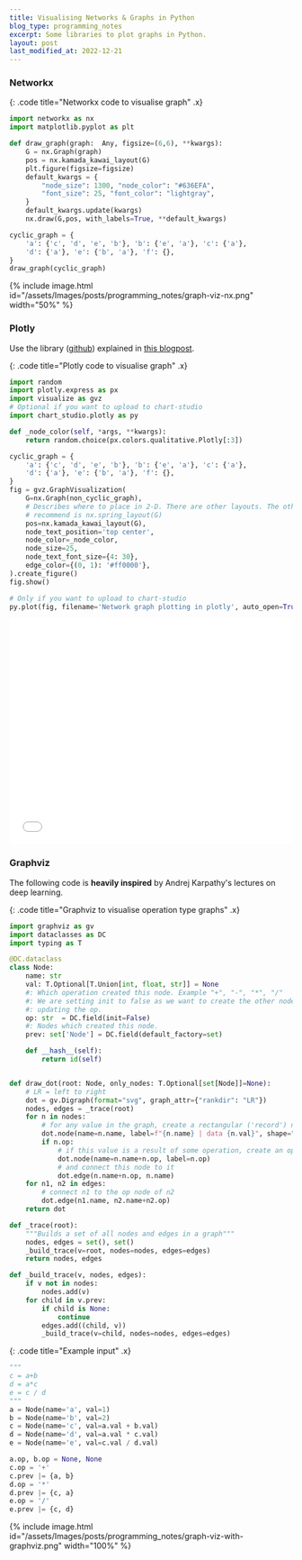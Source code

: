 ```yaml
---
title: Visualising Networks & Graphs in Python
blog_type: programming_notes
excerpt: Some libraries to plot graphs in Python.
layout: post
last_modified_at: 2022-12-21
---
```


### Networkx

{: .code title="Networkx code to visualise graph" .x}
``` python
import networkx as nx
import matplotlib.pyplot as plt

def draw_graph(graph:  Any, figsize=(6,6), **kwargs):
    G = nx.Graph(graph)
    pos = nx.kamada_kawai_layout(G)
    plt.figure(figsize=figsize)
    default_kwargs = {
        "node_size": 1300, "node_color": "#636EFA",
        "font_size": 25, "font_color": "lightgray",
    }
    default_kwargs.update(kwargs)
    nx.draw(G,pos, with_labels=True, **default_kwargs)

cyclic_graph = {
    'a': {'c', 'd', 'e', 'b'}, 'b': {'e', 'a'}, 'c': {'a'},
    'd': {'a'}, 'e': {'b', 'a'}, 'f': {},
}
draw_graph(cyclic_graph)
```

{% include image.html id="/assets/Images/posts/programming_notes/graph-viz-nx.png" width="50%" %}

### Plotly

Use the library ([github]((https://gist.github.com/mogproject/50668d3ca60188c50e6ef3f5f3ace101))) explained in [this blogpost](https://www.cs.utah.edu/~yos/2021/02/02/plotly-python.html).

{: .code title="Plotly code to visualise graph" .x}
``` python
import random
import plotly.express as px
import visualize as gvz
# Optional if you want to upload to chart-studio
import chart_studio.plotly as py

def _node_color(self, *args, **kwargs):
    return random.choice(px.colors.qualitative.Plotly[:3])

cyclic_graph = {
    'a': {'c', 'd', 'e', 'b'}, 'b': {'e', 'a'}, 'c': {'a'},
    'd': {'a'}, 'e': {'b', 'a'}, 'f': {},
}
fig = gvz.GraphVisualization(
    G=nx.Graph(non_cyclic_graph),
    # Describes where to place in 2-D. There are other layouts. The other one I
    # recommend is nx.spring_layout(G)
    pos=nx.kamada_kawai_layout(G),
    node_text_position='top center',
    node_color=_node_color,
    node_size=25,
    node_text_font_size={4: 30},
    edge_color={(0, 1): '#ff0000'},
).create_figure()
fig.show()

# Only if you want to upload to chart-studio
py.plot(fig, filename='Network graph plotting in plotly', auto_open=True)
```

<iframe width="100%" height="400" frameborder="0" scrolling="no" src="//plotly.com/~visperz/4.embed"></iframe>


### Graphviz

The following code is **heavily inspired** by Andrej Karpathy's lectures on deep
learning.

{: .code title="Graphviz to visualise operation type graphs" .x}
``` python
import graphviz as gv
import dataclasses as DC
import typing as T

@DC.dataclass
class Node:
    name: str
    val: T.Optional[T.Union[int, float, str]] = None
    #: Which operation created this node. Example "+", "-", "*", "/"
    #: We are setting init to false as we want to create the other nodes before
    #: updating the op.
    op: str  = DC.field(init=False)
    #: Nodes which created this node.
    prev: set['Node'] = DC.field(default_factory=set)

    def __hash__(self):
        return id(self)


def draw_dot(root: Node, only_nodes: T.Optional[set[Node]]=None):
    # LR = left to right
    dot = gv.Digraph(format="svg", graph_attr={"rankdir": "LR"})
    nodes, edges = _trace(root)
    for n in nodes:
        # for any value in the graph, create a rectangular ('record') node for it
        dot.node(name=n.name, label=f"{n.name} | data {n.val}", shape="record")
        if n.op:
            # if this value is a result of some operation, create an op node for it
            dot.node(name=n.name+n.op, label=n.op)
            # and connect this node to it
            dot.edge(n.name+n.op, n.name)
    for n1, n2 in edges:
        # connect n1 to the op node of n2
        dot.edge(n1.name, n2.name+n2.op)
    return dot

def _trace(root):
    """Builds a set of all nodes and edges in a graph"""
    nodes, edges = set(), set()
    _build_trace(v=root, nodes=nodes, edges=edges)
    return nodes, edges

def _build_trace(v, nodes, edges):
    if v not in nodes:
        nodes.add(v)
    for child in v.prev:
        if child is None:
            continue
        edges.add((child, v))
        _build_trace(v=child, nodes=nodes, edges=edges)
```

{: .code title="Example input" .x}
``` python
"""
c = a+b
d = a*c
e = c / d
"""
a = Node(name='a', val=1)
b = Node(name='b', val=2)
c = Node(name='c', val=a.val + b.val)
d = Node(name='d', val=a.val * c.val)
e = Node(name='e', val=c.val / d.val)

a.op, b.op = None, None
c.op = '+'
c.prev |= {a, b}
d.op = '*'
d.prev |= {c, a}
e.op = '/'
e.prev |= {c, d}
```
{% include image.html id="/assets/Images/posts/programming_notes/graph-viz-with-graphviz.png" width="100%" %}
